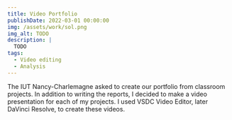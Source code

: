 ```yaml
---
title: Video Portfolio
publishDate: 2022-03-01 00:00:00
img: /assets/work/sol.png
img_alt: TODO
description: |
  TODO
tags:
  - Video editing
  - Analysis
---
```


The IUT Nancy-Charlemagne asked to create our portfolio from classroom projects. In addition to writing the reports, I decided to make a video presentation for each of my projects. 
I used VSDC Video Editor, later DaVinci Resolve, to create these videos.